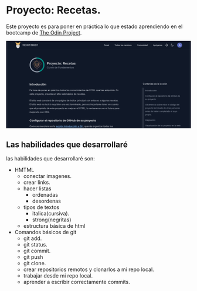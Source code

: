 # Proyecto: Recetas.

Este proyecto es para poner en práctica lo que estado aprendiendo en el bootcamp de [The Odin Project](https://www.theodinproject.com/lessons/foundations-recipes). 

![imagen Proyecto de Recetas](images/Captura%20desde%202025-10-14%2000-11-55.png)

## Las habilidades que desarrollaré
las habilidades que desarrollaré son:
* HMTML
    * conectar imagenes.
    * crear links.
    * hacer listas
        * ordenadas
        * desordenas
    * tipos de textos
        * italica(cursiva).
        * strong(negritas)
    * estructura básica de html
* Comandos básicos de git
    * git add.
    * git status.
    * git commit.
    * git push
    * git clone.
    * crear repositorios remotos y clonarlos a mi repo local.
    * trabajar desde mi repo local.
    * aprender a escribir correctamente commits.